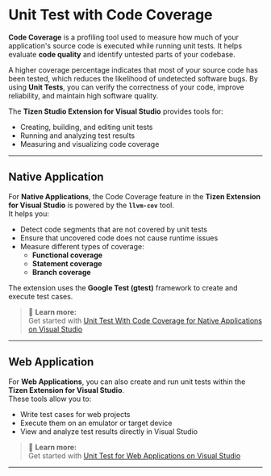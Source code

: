 # Unit Test with Code Coverage

**Code Coverage** is a profiling tool used to measure how much of your application's source code is executed while running unit tests. It helps evaluate **code quality** and identify untested parts of your codebase.  

A higher coverage percentage indicates that most of your source code has been tested, which reduces the likelihood of undetected software bugs. By using **Unit Tests**, you can verify the correctness of your code, improve reliability, and maintain high software quality.

The **Tizen Studio Extension for Visual Studio** provides tools for:
- Creating, building, and editing unit tests  
- Running and analyzing test results  
- Measuring and visualizing code coverage  

---

## Native Application

For **Native Applications**, the Code Coverage feature in the **Tizen Extension for Visual Studio** is powered by the **`llvm-cov`** tool.  
It helps you:
- Detect code segments that are not covered by unit tests  
- Ensure that uncovered code does not cause runtime issues  
- Measure different types of coverage:
  - **Functional coverage**
  - **Statement coverage**
  - **Branch coverage**

The extension uses the **Google Test (gtest)** framework to create and execute test cases.  

> 📘 **Learn more:**  
> Get started with [Unit Test With Code Coverage for Native Applications on Visual Studio](../getting-started/test-profile-app-unit-test-code-coverage.md)

---

## Web Application

For **Web Applications**, you can also create and run unit tests within the **Tizen Extension for Visual Studio**.  
These tools allow you to:
- Write test cases for web projects  
- Execute them on an emulator or target device  
- View and analyze test results directly in Visual Studio

> 📘 **Learn more:**  
> Get started with [Unit Test for Web Applications on Visual Studio](../getting-started/web-app-unit-test.md)

---